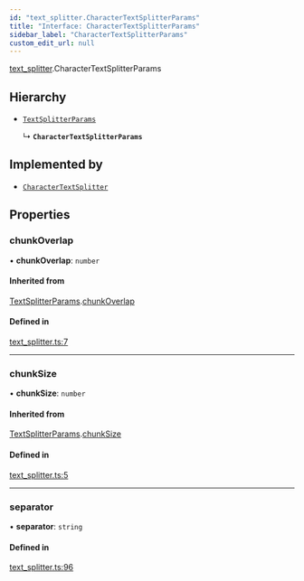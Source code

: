 ```yaml
---
id: "text_splitter.CharacterTextSplitterParams"
title: "Interface: CharacterTextSplitterParams"
sidebar_label: "CharacterTextSplitterParams"
custom_edit_url: null
---
```


[text_splitter](../modules/text_splitter.md).CharacterTextSplitterParams

## Hierarchy

- [`TextSplitterParams`](text_splitter.internal.TextSplitterParams.md)

  ↳ **`CharacterTextSplitterParams`**

## Implemented by

- [`CharacterTextSplitter`](../classes/text_splitter.CharacterTextSplitter.md)

## Properties

### chunkOverlap

• **chunkOverlap**: `number`

#### Inherited from

[TextSplitterParams](text_splitter.internal.TextSplitterParams.md).[chunkOverlap](text_splitter.internal.TextSplitterParams.md#chunkoverlap)

#### Defined in

[text_splitter.ts:7](https://github.com/hwchase17/langchainjs/blob/46f8b74/langchain/text_splitter.ts#L7)

___

### chunkSize

• **chunkSize**: `number`

#### Inherited from

[TextSplitterParams](text_splitter.internal.TextSplitterParams.md).[chunkSize](text_splitter.internal.TextSplitterParams.md#chunksize)

#### Defined in

[text_splitter.ts:5](https://github.com/hwchase17/langchainjs/blob/46f8b74/langchain/text_splitter.ts#L5)

___

### separator

• **separator**: `string`

#### Defined in

[text_splitter.ts:96](https://github.com/hwchase17/langchainjs/blob/46f8b74/langchain/text_splitter.ts#L96)

